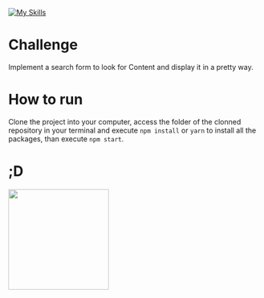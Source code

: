[![My Skills](https://skills.thijs.gg/icons?i=react,materialui,typescript,css,html)](https://skills.thijs.gg)

# Challenge

Implement a search form to look for Content and display it in a pretty way.

# How to run

Clone the project into your computer, access the folder of the clonned repository in your terminal and execute `npm install` or `yarn` to install all the packages, than execute `npm start`.

# ;D

<img width="200" src="https://media.giphy.com/media/aNqEFrYVnsS52/giphy.gif" />

